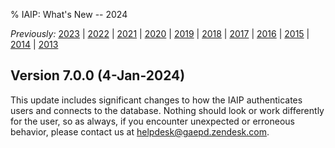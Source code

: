% IAIP: What's New -- 2024

*Previously:*
[2023](changelog-2023.html) |
[2022](changelog-2022.html) |
[2021](changelog-2021.html) |
[2020](changelog-2020.html) |
[2019](changelog-2019.html) |
[2018](changelog-2018.html) |
[2017](changelog-2017.html) |
[2016](changelog-2016.html) |
[2015](changelog-2015.html) |
[2014](changelog-2014.html) |
[2013](changelog-2013.html)

## Version 7.0.0 <span>(4-Jan-2024)</span>

This update includes significant changes to how the IAIP authenticates users and connects to the database. Nothing should look or work differently for the user, so as always, if you encounter unexpected or erroneous behavior, please contact us at [helpdesk@gaepd.zendesk.com](mailto:helpdesk@gaepd.zendesk.com).
